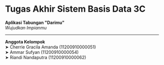 # Tugas Akhir Sistem Basis Data 3C
**Aplikasi Tabungan "Darimu"**  
_Wujudkan Impianmu_
 
 ------
**Anggota Kelompok**  
➤ Cherrie Gracila Amanda (11200910000051)  
➤ Ammar Sufyan (11200910000054)  
➤ Riandi Nandaputra (11200910000062)  



